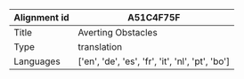 |Alignment id | A51C4F75F
| --- | --- 
|Title | Averting Obstacles 
|Type | translation
|Languages | ['en', 'de', 'es', 'fr', 'it', 'nl', 'pt', 'bo']